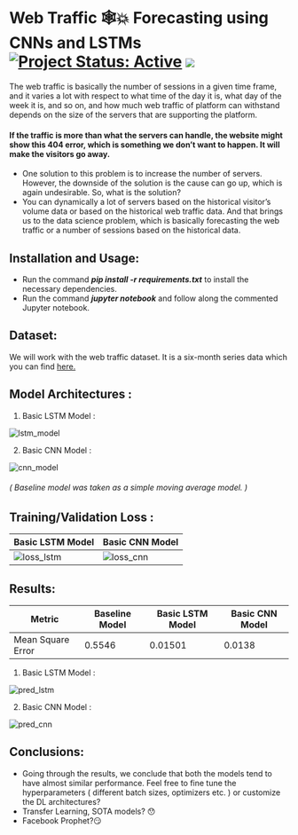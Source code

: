 # Web Traffic 🕸💥 Forecasting using CNNs and LSTMs [![Project Status: Active](https://www.repostatus.org/badges/latest/active.svg)](https://www.repostatus.org/#active) [![](https://img.shields.io/badge/Prateek-Ralhan-brightgreen.svg?colorB=ff0000)](https://prateekralhan.github.io/)



The web traffic is basically the number of sessions in a given time frame, and it varies a lot with respect to what time of the day it is, what day of the week it is, and so on, and how much web traffic of platform can withstand depends on the size of the servers that are supporting the platform.

#### If the traffic is more than what the servers can handle, the website might show this 404 error, which is something we don’t want to happen. It will make the visitors go away.

* One solution to this problem is to increase the number of servers. However, the downside of the solution is the cause can go up, which is again undesirable. So, what is the solution?
* You can dynamically a lot of servers based on the historical visitor’s volume data or based on the historical web traffic data. And that brings us to the data science problem, which is basically forecasting the web traffic or a number of sessions based on the historical data.

## Installation and Usage:
* Run the command ***pip install -r requirements.txt*** to install the necessary dependencies.
* Run the command ***jupyter notebook*** and follow along the commented Jupyter notebook.

## Dataset:
We will work with the web traffic dataset. It is a six-month series data which you can find [here.](https://www.kaggle.com/kajal1/web-traffic-forecast-dataset)

## Model Architectures : 
1. Basic LSTM Model :
 
![lstm_model](https://user-images.githubusercontent.com/29462447/134826086-fda426cf-99e1-4d78-a872-a2dbf4be81e4.png)


2. Basic CNN Model :

![cnn_model](https://user-images.githubusercontent.com/29462447/134826108-8891d98d-14a3-4bbb-a0c2-f1560d977a96.png)

###### ( Baseline model was taken as a simple moving average model. )

## Training/Validation Loss : 

| Basic LSTM Model      | Basic CNN Model|
| ----------- | ----------- |
| ![loss_lstm](https://user-images.githubusercontent.com/29462447/134826157-7ba86d3c-d2ee-42ef-9508-8d88b1c1790b.png)      | ![loss_cnn](https://user-images.githubusercontent.com/29462447/134826162-47b688f5-6c3c-44ac-a4b5-a42f047ec68f.png)       |

## Results: 

| Metric | Baseline Model | Basic LSTM Model | Basic CNN Model |
| ------ | -------------- | ---------------- | --------------- |
| Mean Square Error | 0.5546 | 0.01501 | 0.0138 |


1. Basic LSTM Model :

![pred_lstm](https://user-images.githubusercontent.com/29462447/134826200-27252b04-3f2d-47ef-be86-523c01e19d49.png)

2. Basic CNN Model : 

![pred_cnn](https://user-images.githubusercontent.com/29462447/134826193-8f024fef-970e-46f9-96c4-7c2e6feb6417.png)

## Conclusions: 
* Going through the results, we conclude that both the models tend to have almost similar performance. Feel free to fine tune the hyperparameters ( different batch sizes, optimizers etc. ) or customize the DL architectures?
* Transfer Learning, SOTA models? 😯
* Facebook Prophet?😏
